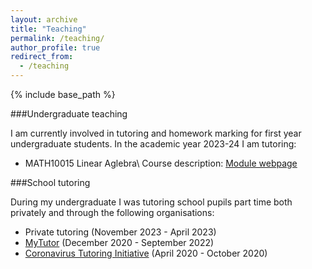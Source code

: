 ```yaml
---
layout: archive
title: "Teaching"
permalink: /teaching/
author_profile: true
redirect_from:
  - /teaching
---
```


{% include base_path %}

###Undergraduate teaching


I am currently involved in tutoring and homework marking for first year undergraduate students. In the academic year 2023-24 I am tutoring:

- MATH10015 Linear Aglebra\\
  Course description: [Module webpage](https://www.bris.ac.uk/unit-programme-catalogue/UnitDetails.jsa?ayrCode=23%2F24&unitCode=MATH10015)

###School tutoring


During my undergraduate I was tutoring school pupils part time both privately and through the following organisations:

- Private tutoring (November 2023 - April 2023)
- [MyTutor](https://www.mytutor.co.uk) (December 2020 - September 2022)
- [Coronavirus Tutoring Initiative](https://coronavirustutoring.co.uk/) (April 2020 - October 2020)
